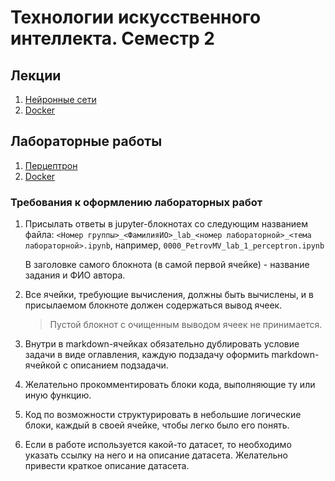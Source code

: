 # Технологии искусственного интеллекта. Семестр 2

## Лекции
1. [Нейронные сети](lectures/ait2_lec1.ipynb)
2. [Docker](lectures/ait2_lec2.ipynb)

## Лабораторные работы
1. [Перцептрон](labs/ait2_lab1.md)
2. [Docker](labs/ait2_lab2.md)

### Требования к оформлению лабораторных работ

1. Присылать ответы в jupyter-блокнотах со следующим названием файла: `<Номер группы>_<ФамилияИО>_lab_<номер лабораторной>_<тема лабораторной>.ipynb`, например, `0000_PetrovMV_lab_1_perceptron.ipynb`
   
   В заголовке самого блокнота (в самой первой ячейке) - название задания и ФИО автора.

2. Все ячейки, требующие вычисления, должны быть вычислены, и в присылаемом блокноте должен содержаться вывод ячеек.
   > Пустой блокнот с очищенным выводом ячеек не принимается.

3. Внутри в markdown-ячейках обязательно дублировать условие задачи в виде оглавления, каждую подзадачу оформить markdown-ячейкой с описанием подзадачи.

4. Желательно прокомментировать блоки кода, выполняющие ту или иную функцию.

5. Код по возможности структурировать в небольшие логические блоки, каждый в своей ячейке, чтобы легко было его понять.

6. Если в работе используется какой-то датасет, то необходимо указать ссылку на него и на описание датасета. 
Желательно привести краткое описание датасета.